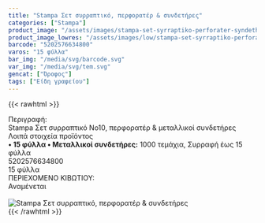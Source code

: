 ```yaml
---
title: "Stampa Σετ συρραπτικό, περφορατέρ & συνδετήρες"
categories: ["Stampa"]
product_image: "/assets/images/stampa-set-syrraptiko-perforater-syndethres.jpg"
product_image_lowres: "/assets/images/low/stampa-set-syrraptiko-perforater-syndethres.jpg"
barcode: "5202576634800"
varos: "15 φύλλα"
bar_img: "/media/svg/barcode.svg"
var_img: "/media/svg/tem.svg"
gencat: ["Όροφος"]
tags: ["Είδη γραφείου"]
---
```

{{< rawhtml >}}

<div class="sload679"><div class="product"><div id="sistatika">Περιγραφή:</div><div class="alltext">Stampa Σετ συρραπτικό Νο10, περφορατέρ &amp; μεταλλικοί συνδετήρες</div><div id="loipa">Λοιπά στοιχεία προϊόντος</div><div class="alltext"><b>• 15 φύλλα • Μεταλλικοί συνδετήρες:</b> 1000 τεμάχια, Συρραφή έως 15 φύλλα</div><div id="barcode"><div id="barimage1"></div><span id="bartext">5202576634800</span></div><div id="varos"><div id="temimg"></div><span id="varostext">15 φύλλα</span></div><div id="kivotio">ΠΕΡΙΕΧΟΜΕΝΟ ΚΙΒΩΤΙΟΥ:<br>Αναμένεται</div><br><div class="pimg"><img alt="Stampa Σετ συρραπτικό, περφορατέρ &amp; συνδετήρες" title="Stampa Σετ συρραπτικό, περφορατέρ &amp; συνδετήρες" src="/assets/images/stampa-set-syrraptiko-perforater-syndethres.jpg"></div></div></div>
{{< /rawhtml >}}


